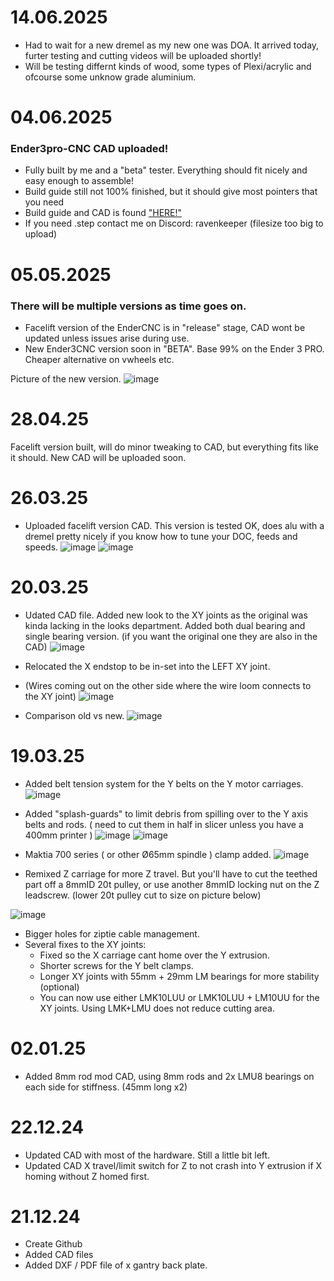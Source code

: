 # 14.06.2025
- Had to wait for a new dremel as my new one was DOA. It arrived today, furter testing and cutting videos will be uploaded shortly!
- Will be testing differnt kinds of wood, some types of Plexi/acrylic and ofcourse some unknow grade aluminium. 


# 04.06.2025

### Ender3pro-CNC CAD uploaded!
- Fully built by me and a "beta" tester. Everything should fit nicely and easy enough to assemble!
- Build guide still not 100% finished, but it should give most pointers that you need
- Build guide and CAD is found ["HERE!"](https://github.com/Futtawuh/EnderCNCs/tree/main/Ender3CNC)
- If you need .step contact me on Discord: ravenkeeper (filesize too big to upload)


# 05.05.2025

### There will be multiple versions as time goes on. 
- Facelift version of the EnderCNC is in "release" stage, CAD wont be updated unless issues arise during use. 
- New Ender3CNC version soon in "BETA". Base 99% on the Ender 3 PRO. Cheaper alternative on vwheels etc.

Picture of the new version.
![image](https://github.com/user-attachments/assets/61ea5863-9de6-4253-a72e-803b0a3be79e)




# 28.04.25

Facelift version built, will do minor tweaking to CAD, but everything fits like it should. New CAD will be uploaded soon.



# 26.03.25

* Uploaded facelift version CAD. This version is tested OK, does alu with a dremel pretty nicely if you know how to tune your DOC, feeds and speeds. 
![image](https://github.com/user-attachments/assets/f880ce9f-3611-4743-9ddc-0da09ef55727)
![image](https://github.com/user-attachments/assets/40daebcf-0dcb-4349-9d88-08c9dd2a0238)





# 20.03.25

* Udated CAD file. Added new look to the XY joints as the original was kinda lacking in the looks department. Added both dual bearing and single bearing version. (if you want the original one they are also in the CAD) 
 ![image](https://github.com/user-attachments/assets/81c28c7d-b4e1-4f66-945f-cb4537701f71)

* Relocated the X endstop to be in-set into the LEFT XY joint.
- (Wires coming out on the other side where the wire loom connects to the XY joint)
 ![image](https://github.com/user-attachments/assets/72169edb-7ff0-4be8-b07c-790239b258be)

* Comparison old vs new.
 ![image](https://github.com/user-attachments/assets/fbcdb3ec-ad21-4d07-9da9-d30c44a10cf9)




# 19.03.25

* Added belt tension system for the Y belts on the Y motor carriages.
 ![image](https://github.com/user-attachments/assets/b5478c03-ce43-4771-a19f-6c389b5a7d62)

* Added "splash-guards" to limit debris from spilling over to the Y axis belts and rods. ( need to cut them in half in slicer unless you have a 400mm printer )
 ![image](https://github.com/user-attachments/assets/277b22a7-b80d-45ae-b5ac-68bf7e713d5e)
 ![image](https://github.com/user-attachments/assets/0d0ba5f0-c7e6-4111-8ce4-698545a82e9a)

* Maktia 700 series ( or other Ø65mm spindle ) clamp added.
 ![image](https://github.com/user-attachments/assets/ac3a088d-0fb5-4ece-8c02-d77362ae9d74)

* Remixed Z carriage for more Z travel. But you'll have to cut the teethed part off a 8mmID 20t pulley, or use another 8mmID locking nut on the Z leadscrew. (lower 20t pulley cut to size on picture below)

![image](https://github.com/user-attachments/assets/a7245a7b-c5ac-42ec-849a-a8e3474557ab)


* Bigger holes for ziptie cable management.
* Several fixes to the XY joints:
  - Fixed so the X carriage cant home over the Y extrusion.
  - Shorter screws for the Y belt clamps.
  - Longer XY joints with 55mm + 29mm LM bearings for more stability (optional)
  - You can now use either LMK10LUU or LMK10LUU + LM10UU for the XY joints. Using LMK+LMU does not reduce cutting area.


# 02.01.25

* Added 8mm rod mod CAD, using 8mm rods and 2x LMU8 bearings on each side for stiffness. (45mm long x2)


# 22.12.24

* Updated CAD with most of the hardware. Still a little bit left.
* Updated CAD X travel/limit switch for Z to not crash into Y extrusion if X homing without Z homed first. 


# 21.12.24

* Create Github
* Added CAD files
* Added DXF / PDF file of x gantry back plate.
